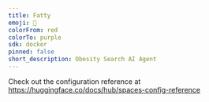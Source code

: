 ```yaml
---
title: Fatty
emoji: 👀
colorFrom: red
colorTo: purple
sdk: docker
pinned: false
short_description: Obesity Search AI Agent
---
```


Check out the configuration reference at https://huggingface.co/docs/hub/spaces-config-reference
